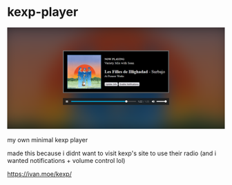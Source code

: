 # kexp-player

![](screenshot.png)

my own minimal kexp player


made this because i didnt want to visit kexp's site to use their radio (and i wanted notifications + volume control lol)


https://ivan.moe/kexp/
